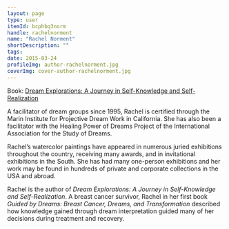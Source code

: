 ```yaml
---
layout: page
type: user
itemId: bcphbq3norm
handle: rachelnorment
name: "Rachel Norment"
shortDescription: ""
tags:
date: 2015-03-24
profileImg: author-rachelnorment.jpg
coverImg: cover-author-rachelnorment.jpg
---
```


Book: [Dream Explorations: A Journey in Self-Knowledge and Self-Realization](https://www.balboapress.com/en/bookstore/bookdetails/474760-dream-explorations)

A facilitator of dream groups since 1995, Rachel is certified through the Marin Institute for Projective Dream Work in California. She has also been a facilitator with the Healing Power of Dreams Project of the International Association for the Study of Dreams.

Rachel’s watercolor paintings have appeared in numerous juried exhibitions throughout the country, receiving many awards, and in invitational exhibitions in the South. She has had many one-person exhibitions and her work may be found in hundreds of private and corporate collections in the USA and abroad.

Rachel is the author of *Dream Explorations: A Journey in Self-Knowledge and Self-Realization*.  A breast cancer survivor, Rachel in her first book *Guided by Dreams: Breast Cancer, Dreams, and Transformation* described how knowledge gained through dream interpretation guided many of her decisions during treatment and recovery.

